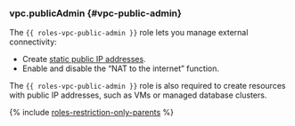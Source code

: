 ### vpc.publicAdmin {#vpc-public-admin}

The `{{ roles-vpc-public-admin }}` role lets you manage external connectivity:

- Create [static public IP addresses](../vpc/concepts/address.md).
- Enable and disable the <q>NAT to the internet</q> function.

The `{{ roles-vpc-public-admin }}` role is also required to create resources with public IP addresses, such as VMs or managed database clusters.

{% include [roles-restriction-only-parents](iam/roles-restriction-only-parents.md) %}

